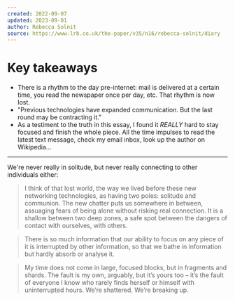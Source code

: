 ```yaml
---
created: 2022-09-07
updated: 2023-09-01
author: Rebecca Solnit
source: https://www.lrb.co.uk/the-paper/v35/n16/rebecca-solnit/diary
---
```

# Key takeaways
* There is a rhythm to the day pre-internet: mail is delivered at a certain time, you read the newspaper once per day, etc. That rhythm is now lost.
* "Previous technologies have expanded communication. But the last round may be contracting it."
* As a testiment to the truth in this essay, I found it *REALLY* hard to stay focused and finish the whole piece. All the time impulses to read the latest text message, check my email inbox, look up the author on Wikipedia...

---

We're never really in solitude, but never really connecting to other individuals either:
> I think of that lost world, the way we lived before these new networking technologies, as having two poles: solitude and communion. The new chatter puts us somewhere in between, assuaging fears of being alone without risking real connection. It is a shallow between two deep zones, a safe spot between the dangers of contact with ourselves, with others.

> There is so much information that our ability to focus on any piece of it is interrupted by other information, so that we bathe in information but hardly absorb or analyse it.

> My time does not come in large, focused blocks, but in fragments and shards. The fault is my own, arguably, but it’s yours too – it’s the fault of everyone I know who rarely finds herself or himself with uninterrupted hours. We’re shattered. We’re breaking up.